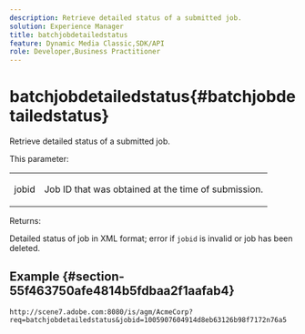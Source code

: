 ```yaml
---
description: Retrieve detailed status of a submitted job.
solution: Experience Manager
title: batchjobdetailedstatus
feature: Dynamic Media Classic,SDK/API
role: Developer,Business Practitioner
---
```


# batchjobdetailedstatus{#batchjobdetailedstatus}

Retrieve detailed status of a submitted job.

This parameter:

<table id="simpletable_9C379451927C4058834640377C0BD7A0"> 
 <tr class="strow"> 
  <td class="stentry"> <p> <span class="codeph"> jobid </span> </p> </td> 
  <td class="stentry"> <p>Job ID that was obtained at the time of submission. </p> </td> 
 </tr> 
</table>

Returns:

Detailed status of job in XML format; error if `jobid` is invalid or job has been deleted.

## Example {#section-55f463750afe4814b5fdbaa2f1aafab4}

`http://scene7.adobe.com:8080/is/agm/AcmeCorp?req=batchjobdetailedstatus&jobid=1005907604914d8eb63126b98f7172n76a5` 
